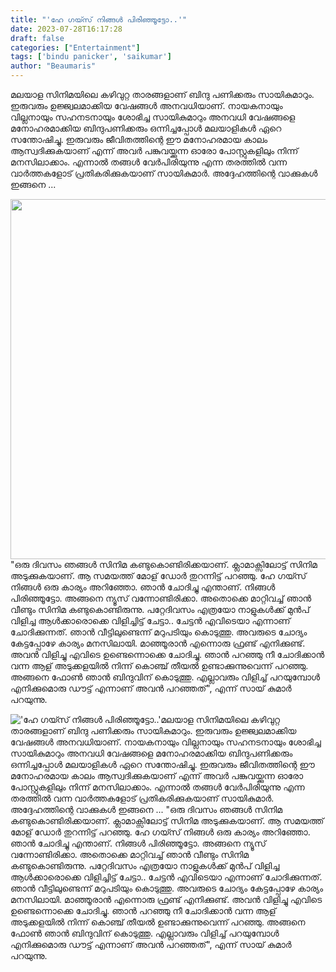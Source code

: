 ```yaml
---
title: "'ഹേ ​ഗയ്സ് നിങ്ങൾ പിരിഞ്ഞൂട്ടോ..'"
date: 2023-07-28T16:17:28
draft: false
categories: ["Entertainment"]
tags: ['bindu panicker', 'saikumar']
author: "Beaumaris"
---
```


മലയാള സിനിമയിലെ കഴിവുറ്റ താരങ്ങളാണ് ബിന്ദു പണിക്കരും സായികുമാറും. ഇരുവരും ഉജ്ജ്വലമാക്കിയ വേഷങ്ങൾ അനവധിയാണ്. നായകനായും വില്ലനായും സഹനടനായും ശോഭിച്ച സായികുമാറും അനവധി വേഷങ്ങളെ മനോഹരമാക്കിയ ബിന്ദുപണിക്കരും ഒന്നിച്ചപ്പോൾ മലയാളികൾ ഏറെ സന്തോഷിച്ചു. ഇരുവരും ജീവിതത്തിന്റെ ഈ മനോഹരമായ കാലം ആസ്വദിക്കുകയാണ് എന്ന് അവർ പങ്കുവയ്ക്കുന്ന ഓരോ പോസ്റ്റുകളിലും നിന്ന് മനസിലാക്കാം. എന്നാൽ തങ്ങൾ വേർപിരിയുന്നു എന്ന തരത്തിൽ വന്ന വാർത്തകളോട് പ്രതികരിക്കുകയാണ് സായികുമാർ. അദ്ദേഹത്തിന്റെ വാക്കുകൾ ഇങ്ങനെ ...

<a href="https://cdn.boolokam.com/articles/2023/07/eegggg-2.jpg"><img class="size-large wp-image-405008 aligncenter" src="https://cdn.boolokam.com/articles/2023/07/eegggg-2-1024x576.jpg" alt="" width="1024" height="576" /></a>"ഒരു ദിവസം ഞങ്ങൾ സിനിമ കണ്ടുകൊണ്ടിരിക്കയാണ്. ക്ലാമാക്സിലോട്ട് സിനിമ അടുക്കുകയാണ്. ആ സമയത്ത് മോള് ഡോർ തുറന്നിട്ട് പറഞ്ഞു. ഹേ ​ഗയ്സ് നിങ്ങൾ ഒരു കാര്യം അറിഞ്ഞോ. ഞാൻ ചോദിച്ചു എന്താണ്. നിങ്ങൾ പിരിഞ്ഞൂട്ടോ. അങ്ങനെ ന്യൂസ് വന്നോണ്ടിരിക്കാ. അതൊക്കെ മാറ്റിവച്ച് ഞാൻ വീണ്ടും സിനിമ കണ്ടുകൊണ്ടിരുന്നു. പറ്റേദിവസം എത്രയോ നാളുകൾക്ക് മുൻപ് വിളിച്ച ആൾക്കാരൊക്കെ വിളിച്ചിട്ട് ചേട്ടാ.. ചേട്ടൻ എവിടെയാ എന്നാണ് ചോദിക്കുന്നത്. ഞാൻ വീട്ടിലുണ്ടെന്ന് മറുപടിയും കൊടുത്തു. അവരുടെ ചോദ്യം കേട്ടപ്പോഴേ കാര്യം മനസിലായി. മാഞ്ഞൂരാൻ എന്നൊരു ഫ്രണ്ട് എനിക്കുണ്ട്. അവൻ വിളിച്ചു എവിടെ ഉണ്ടെന്നൊക്കെ ചോദിച്ചു. ഞാൻ പറഞ്ഞു നീ ചോദിക്കാൻ വന്ന ആള് അടുക്കളയിൽ നിന്ന് കൊഞ്ച് തീയൽ ഉണ്ടാക്കുന്നുവെന്ന് പറഞ്ഞു. അങ്ങനെ ഫോൺ ഞാൻ ബിന്ദുവിന് കൊടുത്തു. എല്ലാവരും വിളിച്ച് പറയുമ്പോൾ എനിക്കുമൊരു ഡൗട്ട് എന്നാണ് അവൻ പറഞ്ഞത്", എന്ന് സായ് കുമാർ പറയുന്നു.


!['ഹേ ​ഗയ്സ് നിങ്ങൾ പിരിഞ്ഞൂട്ടോ..'](https://cdn.boolokam.com/articles/2023/07/eegggg-2-1024x576.jpg)മലയാള സിനിമയിലെ കഴിവുറ്റ താരങ്ങളാണ് ബിന്ദു പണിക്കരും സായികുമാറും. ഇരുവരും ഉജ്ജ്വലമാക്കിയ വേഷങ്ങൾ അനവധിയാണ്. നായകനായും വില്ലനായും സഹനടനായും ശോഭിച്ച സായികുമാറും അനവധി വേഷങ്ങളെ മനോഹരമാക്കിയ ബിന്ദുപണിക്കരും ഒന്നിച്ചപ്പോൾ മലയാളികൾ ഏറെ സന്തോഷിച്ചു. ഇരുവരും ജീവിതത്തിന്റെ ഈ മനോഹരമായ കാലം ആസ്വദിക്കുകയാണ് എന്ന് അവർ പങ്കുവയ്ക്കുന്ന ഓരോ പോസ്റ്റുകളിലും നിന്ന് മനസിലാക്കാം. എന്നാൽ തങ്ങൾ വേർപിരിയുന്നു എന്ന തരത്തിൽ വന്ന വാർത്തകളോട് പ്രതികരിക്കുകയാണ് സായികുമാർ. അദ്ദേഹത്തിന്റെ വാക്കുകൾ ഇങ്ങനെ ... [](https://cdn.boolokam.com/articles/2023/07/eegggg-2.jpg)"ഒരു ദിവസം ഞങ്ങൾ സിനിമ കണ്ടുകൊണ്ടിരിക്കയാണ്. ക്ലാമാക്സിലോട്ട് സിനിമ അടുക്കുകയാണ്. ആ സമയത്ത് മോള് ഡോർ തുറന്നിട്ട് പറഞ്ഞു. ഹേ ​ഗയ്സ് നിങ്ങൾ ഒരു കാര്യം അറിഞ്ഞോ. ഞാൻ ചോദിച്ചു എന്താണ്. നിങ്ങൾ പിരിഞ്ഞൂട്ടോ. അങ്ങനെ ന്യൂസ് വന്നോണ്ടിരിക്കാ. അതൊക്കെ മാറ്റിവച്ച് ഞാൻ വീണ്ടും സിനിമ കണ്ടുകൊണ്ടിരുന്നു. പറ്റേദിവസം എത്രയോ നാളുകൾക്ക് മുൻപ് വിളിച്ച ആൾക്കാരൊക്കെ വിളിച്ചിട്ട് ചേട്ടാ.. ചേട്ടൻ എവിടെയാ എന്നാണ് ചോദിക്കുന്നത്. ഞാൻ വീട്ടിലുണ്ടെന്ന് മറുപടിയും കൊടുത്തു. അവരുടെ ചോദ്യം കേട്ടപ്പോഴേ കാര്യം മനസിലായി. മാഞ്ഞൂരാൻ എന്നൊരു ഫ്രണ്ട് എനിക്കുണ്ട്. അവൻ വിളിച്ചു എവിടെ ഉണ്ടെന്നൊക്കെ ചോദിച്ചു. ഞാൻ പറഞ്ഞു നീ ചോദിക്കാൻ വന്ന ആള് അടുക്കളയിൽ നിന്ന് കൊഞ്ച് തീയൽ ഉണ്ടാക്കുന്നുവെന്ന് പറഞ്ഞു. അങ്ങനെ ഫോൺ ഞാൻ ബിന്ദുവിന് കൊടുത്തു. എല്ലാവരും വിളിച്ച് പറയുമ്പോൾ എനിക്കുമൊരു ഡൗട്ട് എന്നാണ് അവൻ പറഞ്ഞത്", എന്ന് സായ് കുമാർ പറയുന്നു.

